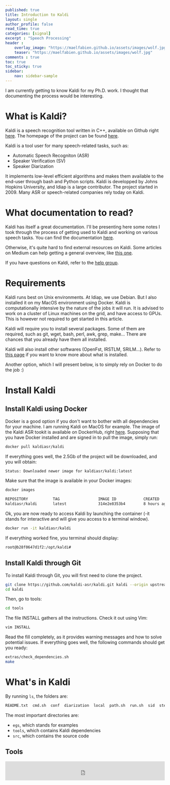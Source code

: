 ```yaml
---
published: true
title: Introduction to Kaldi
layout: single
author_profile: false
read_time: true
categories: [signal]
excerpt : "Speech Processing"
header :
    overlay_image: "https://maelfabien.github.io/assets/images/wolf.jpg"
    teaser: "https://maelfabien.github.io/assets/images/wolf.jpg"
comments : true
toc: true
toc_sticky: true
sidebar:
    nav: sidebar-sample
---
```


I am currently getting to know Kaldi for my Ph.D. work. I thought that documenting the process would be interesting.

# What is Kaldi?

Kaldi is a speech recognition tool written in C++, available on Github right [here](https://github.com/kaldi-asr/kaldi). The homepage of the project can be found [here](https://kaldi-asr.org/).

Kaldi is a tool user for many speech-related tasks, such as:
- Automatic Speech Recogniton (ASR)
- Speaker Verification (SV)
- Speaker Diarization 

It implements low-level efficient algorithms and makes them available to the end-user through bash and Python scripts. Kaldi is developped by Johns Hopkins University, and Idiap is a large contributor. The project started in 2009. Many ASR or speech-related companies rely today on Kaldi. 

# What documentation to read?

Kaldi has itself a great documentation. I'll be presenting here some notes I took through the process of getting used to Kaldi and working on various speech tasks. You can find the documentation [here](https://kaldi-asr.org/doc/).

Otherwise, it's quite hard to find external resources on Kaldi. Some articles on Medium can help getting a general overview, like [this one](https://towardsdatascience.com/how-to-start-with-kaldi-and-speech-recognition-a9b7670ffff6).

If you have questions on Kaldi, refer to the [help group](https://groups.google.com/forum/#!forum/kaldi-help).

# Requirements

Kaldi runs best on Unix environments. At Idiap, we use Debian. But I also installed it on my MacOS environment using Docker. Kaldi is computationally intensive by the nature of the jobs it will run. It is advised to work on a cluster of Linux machines on the grid, and have access to GPUs. This is however not required to get started in this article.

Kaldi will require you to install several packages. Some of them are required, such as git, wget, bash, perl, awk, grep, make... There are chances that you already have them all installed.

Kaldi will also install other softwares (OpenFst, IRSTLM, SRILM...). Refer to [this page](https://kaldi-asr.org/doc/dependencies.html) if you want to know more about what is installed.

Another option, which I will present below, is to simply rely on Docker to do the job :)

# Install Kaldi

## Install Kaldi using Docker

Docker is a good option if you don't want to bother with all dependencies for your machine. I am running Kaldi on MacOS for example. The image of the Kaldi ASR tookit is available on DockerHub, right [here](https://hub.docker.com/r/kaldiasr/kaldi). Supposing that you have Docker installed and are signed in to pull the image, simply run:

```bash
docker pull kaldiasr/kaldi
```

If everything goes well, the 2.5Gb of the project will be downloaded, and you will obtain:

```bash
Status: Downloaded newer image for kaldiasr/kaldi:latest
```

Make sure that the image is available in your Docker images:

```bash
docker images

REPOSITORY           TAG                 IMAGE ID            CREATED             SIZE
kaldiasr/kaldi       latest              314e2e8353b4        8 hours ago         11.5GB
```

Ok, you are now ready to access Kaldi by launching the container (-it stands for interactive and will give you access to a terminal window).

```bash
docker run -it kaldiasr/kaldi
```

If everything worked fine, you terminal should display:

```bash
root@b28f0647d1f2:/opt/kaldi#
```

## Install Kaldi through Git

To install Kaldi through Git, you will first need to clone the project.

```bash
git clone https://github.com/kaldi-asr/kaldi.git kaldi --origin upstream
cd kaldi
```

Then, go to tools:

```bash
cd tools
```

The file INSTALL gathers all the instructions. Check it out using Vim:

```bash
vim INSTALL
```

Read the fill completely, as it provides warning messages and how to solve potential issues. If everything goes well, the following commands should get you ready:

```bash
extras/check_dependencies.sh
make
```

# What's in Kaldi

By running ```ls```, the folders are:

```bash
README.txt  cmd.sh  conf  diarization  local  path.sh  run.sh  sid  steps  utils
```

The most important directories are:
- `egs`, which stands for examples
- `tools`, which contains Kaldi dependencies
- `src`, which contains the source code

## Tools





<div style="width:100%; text-align:justify; align-content:left; display:inline-block;">
<embed src="https://maelfabien.github.io/assets/files/medik.pdf" type="application/pdf" width="100%" height="60px" />
</div>
